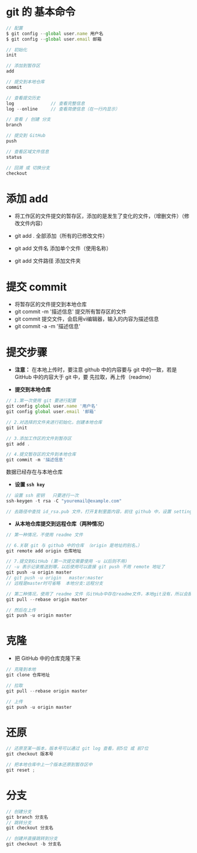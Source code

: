 # git 的 基本命令

```js
// 配置
$ git config --global user.name 用户名
$ git config --global user.email 邮箱

// 初始化
init 

// 添加到暂存区
add 

// 提交到本地仓库
commit          

// 查看提交历史
log              // 查看完整信息
log --online     // 查看简便信息（在一行内显示）

// 查看 / 创建 分支
branch

// 提交到 GitHub
push

// 查看区域文件信息
status

// 回溯 或 切换分支
checkout 
```



# 添加 add

- 将工作区的文件提交的暂存区，添加的是发生了变化的文件，（增删文件）（修改文件内容）

- git add .                         全部添加（所有的已修改文件）
- git add 文件名               添加单个文件（使用名称）
- git add 文件路径           添加文件夹



# 提交 commit

- 将暂存区的文件提交到本地仓库
- git commit -m '描述信息'            提交所有暂存区的文件
- git commit                                  提交文件，会启用vi编辑器，输入的内容为描述信息
- git commit -a -m '描述信息'        





# 提交步骤

- **注意：** 在本地上传时，要注意 github 中的内容要与 git 中的一致，若是 GitHub 中的内容大于 git 中，要 先拉取，再上传（readme）

- **提交到本地仓库**

```js
// 1.第一次使用 git 要进行配置
git config global user.name '用户名'
git config global user.email '邮箱'

// 2.对选择的文件夹进行初始化，创建本地仓库
git init

// 3.添加工作区的文件到暂存区
git add .

// 4.提交暂存区的文件到本地仓库
git commit -m '描述信息'
```

数据已经存在与本地仓库

- **设置 `ssh key`**

```js
// 设置 ssh 密钥   只要进行一次
ssh-keygen -t rsa -C "youremail@example.com"

// 去路径中查找 id_rsa.pub 文件，打开复制里面内容，前往 github 中，设置 setting => SSH and GPG keys ,描述随意填写，下面的文本域粘贴 id_rsa.pub 中内容 确定
```



- **从本地仓库提交到远程仓库（两种情况）**

```js
// 第一种情况，不使用 readme 文件

// 6.关联 git 与 github 中的仓库 （origin 是地址的别名，）
git remote add origin 仓库地址

// 7.提交到GitHub (第一次提交需要使用 -u 以后则不用)
// -u 表示记录推送到哪，以后使用可以直接 git push 不用 remote 地址了
git push -u origin master
// git push -u origin   master:master
// 远程是master时可省略  本地分支:远程分支


```

```js
// 第二种情况，使用了 readme 文件（GitHub中存在readme文件，本地git没有，所以会报错要先拉取下来）
git pull --rebase origin master

// 然后在上传
git push -u origin master


```

# 克隆

- 把 GitHub 中的仓库克隆下来 



```js
// 克隆到本地
git clone 仓库地址

// 拉取
git pull --rebase origin master

// 上传
git push -u origin master

```

# 还原

```js
// 还原至某一版本，版本号可以通过 git log 查看，前5位 或 前7位
git checkout 版本号

// 把本地仓库中上一个版本还原到暂存区中
git reset ;
```



# 分支

```js
// 创建分支
git branch 分支名 
// 跳转分支
git checkout 分支名

// 创建并直接跳转到分支
git checkout -b 分支名
```

